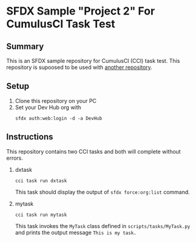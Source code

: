 # SFDX Sample "Project 2" For CumulusCI Task Test

## Summary
This is an SFDX sample repository for CumulusCI (CCI) task test.
This repository is supoosed to be used with 
[another repository](https://github.com/TamiTakamiya/sfdx-proj1).

## Setup
1. Clone this repository on your PC
1. Set your Dev Hub org with
    ```
    sfdx auth:web:login -d -a DevHub 
    ```
## Instructions
This repository contains two CCI tasks and both will complete
without errors.

1. dxtask
    ```
    cci task run dxtask
    ```
    This task should display the output of `sfdx force:org:list` command.

2. mytask
    ```
    cci task run mytask
    ```
    This task invokes the `MyTask` class defined in `scripts/tasks/MyTask.py`
    and prints the output message `This is my task.`